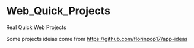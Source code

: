 # Web_Quick_Projects
Real Quick Web Projects


Some projects ideias come from https://github.com/florinpop17/app-ideas
